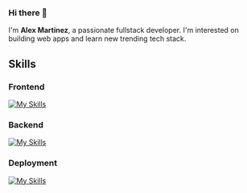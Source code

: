 ### Hi there 👋 
I'm **Alex Martinez**, a passionate fullstack developer. I'm interested on building web apps and learn new trending tech stack.

## Skills

### Frontend
[![My Skills](https://skillicons.dev/icons?i=react,js,html,css,bootstrap,tailwind)](https://skillicons.dev)

### Backend

[![My Skills](https://skillicons.dev/icons?i=nodejs,express,python,sqlite,mongodb)](https://skillicons.dev)

### Deployment

[![My Skills](https://skillicons.dev/icons?i=docker,git,jenkins,githubactions)](https://skillicons.dev)

<!--
**aalexmrt/aalexmrt** is a ✨ _special_ ✨ repository because its `README.md` (this file) appears on your GitHub profile.

Here are some ideas to get you started:

- 🔭 I’m currently working on ...
- 🌱 I’m currently learning ...
- 👯 I’m looking to collaborate on ...
- 🤔 I’m looking for help with ...
- 💬 Ask me about ...
- 📫 How to reach me: ...
- 😄 Pronouns: ...
- ⚡ Fun fact: ...
-->
